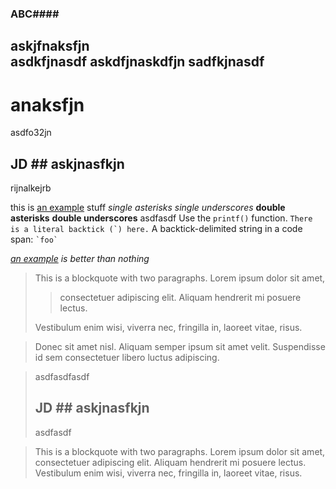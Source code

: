 ### ABC####
askjfnaksfjn  
asdkfjnasdf
askdfjnaskdfjn
sadfkjnasdf
--------
anaksfjn
=================
asdfo32jn  
## JD ## askjnasfkjn
rijnalkejrb

this is [an example](http://example.com/ "Title") stuff *single asterisks* _single underscores_ **double asterisks** __double underscores__ asdfasdf Use the `printf()` function. ``There is a literal backtick (`) here.`` A backtick-delimited string in a code span: `` `foo` ``

*[an example](example.com) is better than nothing*

> This is a blockquote with two paragraphs. Lorem ipsum dolor sit amet,
>
> > consectetuer adipiscing elit. Aliquam hendrerit mi posuere lectus.
>    
> Vestibulum enim wisi, viverra nec, fringilla in, laoreet vitae, risus.

> Donec sit amet nisl. Aliquam semper ipsum sit amet velit. Suspendisse
> id sem consectetuer libero luctus adipiscing.

> asdfasdfasdf
> ## JD ## askjnasfkjn
> asdfasdf


> This is a blockquote with two paragraphs. Lorem ipsum dolor sit amet,
> consectetuer adipiscing elit. Aliquam hendrerit mi posuere lectus.
Vestibulum enim wisi, viverra nec, fringilla in, laoreet vitae, risus.
